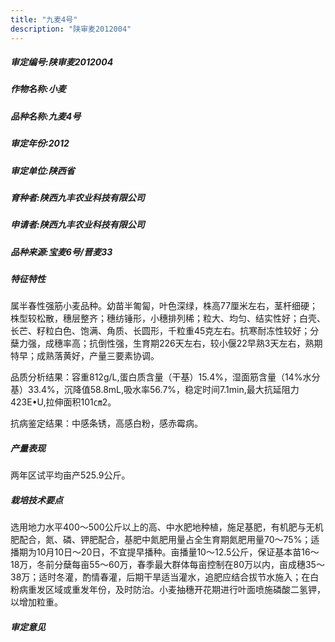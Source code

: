 ```yaml
---
title: "九麦4号"
description: "陕审麦2012004"
---
```

##### 审定编号:陕审麦2012004

##### 作物名称:小麦

##### 品种名称:九麦4号

##### 审定年份:2012

##### 审定单位:陕西省

##### 育种者:陕西九丰农业科技有限公司

##### 申请者:陕西九丰农业科技有限公司

##### 品种来源:宝麦6号/晋麦33

##### 特征特性
属半春性强筋小麦品种。幼苗半匍匐，叶色深绿，株高77厘米左右，茎杆细硬；株型较松散，穗层整齐；穗纺锤形，小穗排列稀；粒大、均匀、结实性好；白壳、长芒、籽粒白色、饱满、角质、长圆形，千粒重45克左右。抗寒耐冻性较好；分蘖力强，成穗率高；抗倒性强，生育期226天左右，较小偃22早熟3天左右，熟期特早；成熟落黄好，产量三要素协调。
品质分析结果：容重812g/L,蛋白质含量（干基）15.4%，湿面筋含量（14%水分基）33.4%，沉降值58.8mL,吸水率56.7%，稳定时间7.1min,最大抗延阻力423E•U,拉伸面积101㎝2。
抗病鉴定结果：中感条锈，高感白粉，感赤霉病。


##### 产量表现
两年区试平均亩产525.9公斤。

##### 栽培技术要点
选用地力水平400～500公斤以上的高、中水肥地种植，施足基肥，有机肥与无机肥配合，氮、磷、钾肥配合，基肥中氮肥用量占全生育期氮肥用量70～75%；适播期为10月10日～20日，不宜提早播种。亩播量10～12.5公斤，保证基本苗16～18万，冬前分蘖每亩55～60万，春季最大群体每亩控制在80万以内，亩成穗35～38万；适时冬灌，酌情春灌，后期干旱适当灌水，追肥应结合拔节水施入；在白粉病重发区域或重发年份，及时防治。小麦抽穗开花期进行叶面喷施磷酸二氢钾，以增加粒重。

##### 审定意见


